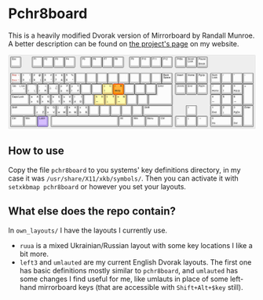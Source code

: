 # Pchr8board
This is a heavily modified Dvorak version of Mirrorboard by Randall Munroe. 
A better description can be found on [the project's page](https://www.pchr8.net/blog/english/it/projects/2019/03/26/Pchr8board-dvorak.html) on my website.

![The layout](https://github.com/pchr8/dvorak_mirrorboard/blob/master/keyboard-layout.png)

## How to use
Copy the file `pchr8board` to you systems' key definitions directory, in my case it was `/usr/share/X11/xkb/symbols/`. Then you can activate it with `setxkbmap pchr8board` or however you set your layouts.

## What else does the repo contain?
In `own_layouts/` I have the layouts I currently use. 
* `ruua` is a mixed Ukrainian/Russian layout with some key locations I like a bit more.
* `left3` and `umlauted` are my current English Dvorak layouts. The first one has basic definitions mostly similar to `pchr8board`, and `umlauted` has some changes I find useful for me, like umlauts in place of some left-hand mirrorboard keys (that are accessible with `Shift+Alt+$key` still).
